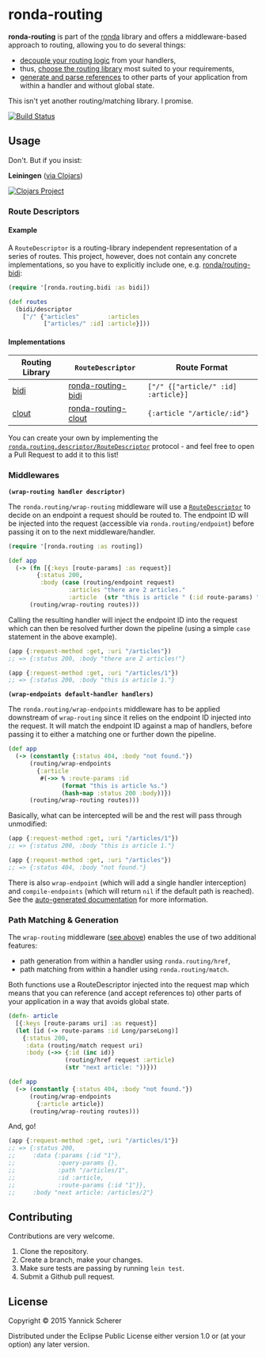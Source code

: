 # ronda-routing

__ronda-routing__ is part of the [ronda](https://github.com/xsc/ronda) library and offers
a middleware-based approach to routing, allowing you to do several things:

- [decouple your routing logic](#middlewares) from your handlers,
- thus, [choose the routing library](#implementations) most suited to your requirements,
- [generate and parse references](#path-matching--generation) to other parts of your application from
  within a handler and without global state.

This isn't yet another routing/matching library. I promise.

[![Build Status](https://travis-ci.org/xsc/ronda-routing.svg?branch=master)](https://travis-ci.org/xsc/ronda-routing)

## Usage

Don't. But if you insist:

__Leiningen__ ([via Clojars](https://clojars.org/ronda/routing))

[![Clojars Project](http://clojars.org/ronda/routing/latest-version.svg)](http://clojars.org/ronda/routing)

### Route Descriptors

#### Example

A `RouteDescriptor` is a routing-library independent representation of a series of routes. This project, however,
does not contain any concrete implementations, so you have to explicitly include one, e.g.
[ronda/routing-bidi][bidi-descriptor]:

```clojure
(require '[ronda.routing.bidi :as bidi])

(def routes
  (bidi/descriptor
    ["/" {"articles"        :articles
          ["articles/" :id] :article}]))
```

#### Implementations

Routing Library | `RouteDescriptor`                       | Route Format
----------------|-----------------------------------------|-------------
[bidi][bidi]    | [ronda-routing-bidi][bidi-descriptor]   | `["/" {["article/" :id] :article}]`
[clout][clout]  | [ronda-routing-clout][clout-descriptor] | `{:article "/article/:id"}`

You can create your own by implementing the [`ronda.routing.descriptor/RouteDescriptor`][route-descriptor] protocol -
and feel free to open a Pull Request to add it to this list!

### Middlewares

__`(wrap-routing handler descriptor)`__

The `ronda.routing/wrap-routing` middleware will use a [`RouteDescriptor`](#route-descriptors) to decide on an
endpoint a request should be routed to. The endpoint ID will be injected into the request (accessible via
`ronda.routing/endpoint`) before passing it on to the next middleware/handler.

```clojure
(require '[ronda.routing :as routing])

(def app
  (-> (fn [{:keys [route-params] :as request}]
        {:status 200,
         :body (case (routing/endpoint request)
                 :articles "there are 2 articles."
                 :article  (str "this is article " (:id route-params) "."))})
      (routing/wrap-routing routes)))
```

Calling the resulting handler will inject the endpoint ID into the request which can then be
resolved further down the pipeline (using a simple `case` statement in the above example).

```clojure
(app {:request-method :get, :uri "/articles"})
;; => {:status 200, :body "there are 2 articles!"}

(app {:request-method :get, :uri "/articles/1"})
;; => {:status 200, :body "this is article 1."}
```

__`(wrap-endpoints default-handler handlers)`__

The `ronda.routing/wrap-endpoints` middleware has to be applied downstream of `wrap-routing`
since it relies on the endpoint ID injected into the request. It will match the endpoint ID
against a map of handlers, before passing it to either a matching one or further down the
pipeline.

```clojure
(def app
  (-> (constantly {:status 404, :body "not found."})
      (routing/wrap-endpoints
        {:article
         #(->> % :route-params :id
               (format "this is article %s.")
               (hash-map :status 200 :body))})
      (routing/wrap-routing routes)))
```

Basically, what can be intercepted will be and the rest will pass through unmodified:

```clojure
(app {:request-method :get, :uri "/articles/1"})
;; => {:status 200, :body "this is article 1."}

(app {:request-method :get, :uri "/articles"})
;; => {:status 404, :body "not found."}
```

There is also `wrap-endpoint` (which will add a single handler interception) and `compile-endpoints`
(which will return `nil` if the default path is reached). See the [auto-generated documentation][doc]
for more information.

### Path Matching &amp; Generation

The `wrap-routing` middleware ([see above](#middlewares)) enables the use of two additional features:

- path generation from within a handler using `ronda.routing/href`,
- path matching from within a handler using `ronda.routing/match`.

Both functions use a RouteDescriptor injected into the request map which means that you can reference
(and accept references to) other parts of your application in a way that avoids global state.

```clojure
(defn- article
  [{:keys [route-params uri] :as request}]
  (let [id (-> route-params :id Long/parseLong)]
    {:status 200,
     :data (routing/match request uri)
     :body (->> {:id (inc id)}
                (routing/href request :article)
                (str "next article: "))}))

(def app
  (-> (constantly {:status 404, :body "not found."})
      (routing/wrap-endpoints
        {:article article})
      (routing/wrap-routing routes)))
```

And, go!

```clojure
(app {:request-method :get, :uri "/articles/1"})
;; => {:status 200,
;;     :data {:params {:id "1"},
;;            :query-params {},
;;            :path "/articles/1",
;;            :id :article,
;;            :route-params {:id "1"}},
;;     :body "next article: /articles/2"}
```

## Contributing

Contributions are very welcome.

1. Clone the repository.
2. Create a branch, make your changes.
3. Make sure tests are passing by running `lein test`.
4. Submit a Github pull request.

## License

Copyright &copy; 2015 Yannick Scherer

Distributed under the Eclipse Public License either version 1.0 or (at
your option) any later version.

[doc]: https://xsc.github.io/ronda-routing/
[bidi]: https://github.com/juxt/bidi
[clout]: https://github.com/weavejester/clout
[bidi-descriptor]: https://github.com/xsc/ronda-routing-bidi
[clout-descriptor]: https://github.com/xsc/ronda-routing-clout
[route-descriptor]: https://xsc.github.io/ronda-routing/ronda.routing.descriptor.html#var-RouteDescriptor
